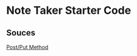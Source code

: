 # Note Taker Starter Code



## Souces
[Post/Put Method](https://stackoverflow.com/questions/23259168/what-are-express-json-and-express-urlencoded)